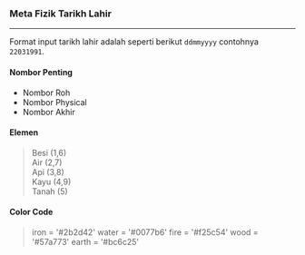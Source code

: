 ### Meta Fizik Tarikh Lahir
---
Format input tarikh lahir adalah seperti berikut `ddmmyyyy`
contohnya `22031991`.

#### Nombor Penting
- Nombor Roh
- Nombor Physical
- Nombor Akhir

#### Elemen
>Besi (1,6)      
Air (2,7)          
Api (3,8)        
Kayu (4,9)       
Tanah (5)        

#### Color Code
>iron = '#2b2d42'
water = '#0077b6' 
fire = '#f25c54' 
wood = '#57a773' 
earth = '#bc6c25'